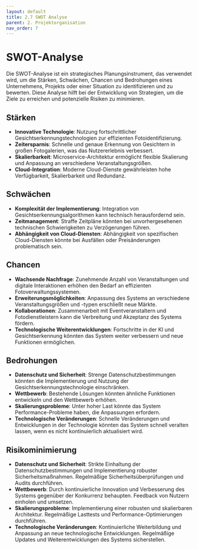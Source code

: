 ```yaml
---
layout: default
title: 2.7 SWOT Analyse
parent: 2. Projektorganisation
nav_order: 7
---
```

# SWOT-Analyse

Die SWOT-Analyse ist ein strategisches Planungsinstrument, das verwendet wird, um die Stärken, Schwächen, Chancen und Bedrohungen eines Unternehmens, Projekts oder einer Situation zu identifizieren und zu bewerten. Diese Analyse hilft bei der Entwicklung von Strategien, um die Ziele zu erreichen und potenzielle Risiken zu minimieren.

## Stärken
- **Innovative Technologie**: Nutzung fortschrittlicher Gesichtserkennungstechnologien zur effizienten Fotoidentifizierung.
- **Zeitersparnis**: Schnelle und genaue Erkennung von Gesichtern in großen Fotogalerien, was das Nutzererlebnis verbessert.
- **Skalierbarkeit**: Microservice-Architektur ermöglicht flexible Skalierung und Anpassung an verschiedene Veranstaltungsgrößen.
- **Cloud-Integration**: Moderne Cloud-Dienste gewährleisten hohe Verfügbarkeit, Skalierbarkeit und Redundanz.

## Schwächen
- **Komplexität der Implementierung**: Integration von Gesichtserkennungsalgorithmen kann technisch herausfordernd sein.
- **Zeitmanagement**: Straffe Zeitpläne könnten bei unvorhergesehenen technischen Schwierigkeiten zu Verzögerungen führen.
- **Abhängigkeit von Cloud-Diensten**: Abhängigkeit von spezifischen Cloud-Diensten könnte bei Ausfällen oder Preisänderungen problematisch sein.

## Chancen
- **Wachsende Nachfrage**: Zunehmende Anzahl von Veranstaltungen und digitale Interaktionen erhöhen den Bedarf an effizienten Fotoverwaltungssystemen.
- **Erweiterungsmöglichkeiten**: Anpassung des Systems an verschiedene Veranstaltungsgrößen und -typen erschließt neue Märkte.
- **Kollaborationen**: Zusammenarbeit mit Eventveranstaltern und Fotodienstleistern kann die Verbreitung und Akzeptanz des Systems fördern.
- **Technologische Weiterentwicklungen**: Fortschritte in der KI und Gesichtserkennung könnten das System weiter verbessern und neue Funktionen ermöglichen.

## Bedrohungen
- **Datenschutz und Sicherheit**: Strenge Datenschutzbestimmungen könnten die Implementierung und Nutzung der Gesichtserkennungstechnologie einschränken.
- **Wettbewerb**: Bestehende Lösungen könnten ähnliche Funktionen entwickeln und den Wettbewerb erhöhen.
- **Skalierungsprobleme**: Unter hoher Last könnte das System Performance-Probleme haben, die Anpassungen erfordern.
- **Technologische Veränderungen**: Schnelle Veränderungen und Entwicklungen in der Technologie könnten das System schnell veralten lassen, wenn es nicht kontinuierlich aktualisiert wird.

## Risikominimierung
- **Datenschutz und Sicherheit**: Strikte Einhaltung der Datenschutzbestimmungen und Implementierung robuster Sicherheitsmaßnahmen. Regelmäßige Sicherheitsüberprüfungen und Audits durchführen.
- **Wettbewerb**: Durch kontinuierliche Innovation und Verbesserung des Systems gegenüber der Konkurrenz behaupten. Feedback von Nutzern einholen und umsetzen.
- **Skalierungsprobleme**: Implementierung einer robusten und skalierbaren Architektur. Regelmäßige Lasttests und Performance-Optimierungen durchführen.
- **Technologische Veränderungen**: Kontinuierliche Weiterbildung und Anpassung an neue technologische Entwicklungen. Regelmäßige Updates und Weiterentwicklungen des Systems sicherstellen.